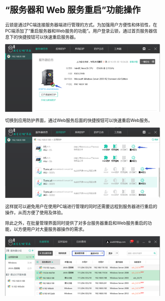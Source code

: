 # “服务器和 Web 服务重启”功能操作

云锁是通过PC端连接服务器端进行管理的方式。为加强用户方便性和体验性，在PC端添加了“重启服务器和Web服务的功能”。用户登录云锁，通过首页服务器信息下的快捷按钮可以快速重启服务器。

![](../.gitbook/assets/f0401.png)

切换到应用防护界面，通过Web服务后面的快捷按钮可以快速重启Web服务。

![](../.gitbook/assets/f0402.png)

这样就可以避免用户在使用PC端进行管理的同时还需要远程到服务器进行重启的操作，从而方便了使用及体验。

除此之外，在批量管理界面同时提供了对多台服务器重启和Web服务重启的功能，以方便用户对大量服务器操作的需求。

![](../.gitbook/assets/f0403.png)

